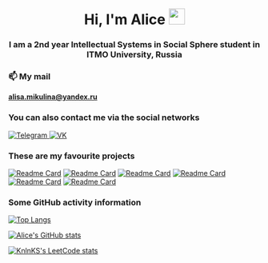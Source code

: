 <h1 align="center">Hi, I'm Alice
<img src="https://github.com/blackcater/blackcater/raw/main/images/Hi.gif" height="32"/></h1>
<h3 align="center">I am a 2nd year Intellectual Systems in Social Sphere student in ITMO University, Russia</h3>

### 📫 My mail
**alisa.mikulina@yandex.ru**

### You can also contact me via the social networks

<a href="https://t.me/mikalicce">
   <img top="0" src="https://img.shields.io/badge/telegram-%2320232a.svg?style=for-the-badge&logo=Telegram&logoColor=white" alt="Telegram" target="_blank" margin-left="10px">
</a>
<a href="https://vk.com/olympiadnik_s_dushoj">
   <img top="0" src="https://img.shields.io/badge/VK-%231572B6.svg?style=for-the-badge&logo=Vk&logoColor=white" alt="VK" target="_blank" margin-left="10px">
</a>

<h3 align="left">These are my favourite projects</h3>

[![Readme Card](https://github-readme-stats.vercel.app/api/pin/?username=Alisa-Mikulina&repo=project-finder)](https://github.com/Alisa-Mikulina/project-finder)
[![Readme Card](https://github-readme-stats.vercel.app/api/pin/?username=Alisa-Mikulina&repo=programming-labs)](https://github.com/Alisa-Mikulina/programming-labs)
[![Readme Card](https://github-readme-stats.vercel.app/api/pin/?username=Alisa-Mikulina&repo=algorithms-and-data-structures)](https://github.com/Alisa-Mikulina/algorithms-and-data-structures)
[![Readme Card](https://github-readme-stats.vercel.app/api/pin/?username=Alisa-Mikulina&repo=to_do_list)](https://github.com/Alisa-Mikulina/to_do_list)
[![Readme Card](https://github-readme-stats.vercel.app/api/pin/?username=Alisa-Mikulina&repo=messenger)](https://github.com/Alisa-Mikulina/messenger)
[![Readme Card](https://github-readme-stats.vercel.app/api/pin/?username=Alisa-Mikulina&repo=cs102B)](https://github.com/Alisa-Mikulina/cs102B)
<h3 align="left">Some GitHub activity information</h3>

[![Top Langs](https://github-readme-stats.vercel.app/api/top-langs/?username=Alisa-Mikulina)](https://github.com/Alisa-Mikulina/github-readme-stats)

[![Alice's GitHub stats](https://github-readme-stats.vercel.app/api?username=Alisa-Mikulina)](https://github.com/Alisa-Mikulina/github-readme-stats)

[![KnlnKS's LeetCode stats](https://leetcode-stats-six.vercel.app/api?username=Alisa-Mikulina&theme=dark)](https://github.com/Alisa-Mikulina/leetcode-stats)

<!--<h3 align="left">Languages and Tools:</h3>
<p align="left"> <a href="https://www.gnu.org/software/bash/" target="_blank" rel="noreferrer"> <img src="https://www.vectorlogo.zone/logos/gnu_bash/gnu_bash-icon.svg" alt="bash" width="40" height="40"/> </a> <a href="https://www.cprogramming.com/" target="_blank" rel="noreferrer"> <img src="https://raw.githubusercontent.com/devicons/devicon/master/icons/c/c-original.svg" alt="c" width="40" height="40"/> </a> <a href="https://www.w3schools.com/cpp/" target="_blank" rel="noreferrer"> <img src="https://raw.githubusercontent.com/devicons/devicon/master/icons/cplusplus/cplusplus-original.svg" alt="cplusplus" width="40" height="40"/> </a> <a href="https://www.w3schools.com/cs/" target="_blank" rel="noreferrer"> <img src="https://raw.githubusercontent.com/devicons/devicon/master/icons/csharp/csharp-original.svg" alt="csharp" width="40" height="40"/> </a> <a href="https://git-scm.com/" target="_blank" rel="noreferrer"> <img src="https://www.vectorlogo.zone/logos/git-scm/git-scm-icon.svg" alt="git" width="40" height="40"/> </a> <a href="https://heroku.com" target="_blank" rel="noreferrer"> <img src="https://www.vectorlogo.zone/logos/heroku/heroku-icon.svg" alt="heroku" width="40" height="40"/> </a> <a href="https://www.java.com" target="_blank" rel="noreferrer"> <img src="https://raw.githubusercontent.com/devicons/devicon/master/icons/java/java-original.svg" alt="java" width="40" height="40"/> </a> <a href="https://www.linux.org/" target="_blank" rel="noreferrer"> <img src="https://raw.githubusercontent.com/devicons/devicon/master/icons/linux/linux-original.svg" alt="linux" width="40" height="40"/> </a> <a href="https://www.postgresql.org" target="_blank" rel="noreferrer"> <img src="https://raw.githubusercontent.com/devicons/devicon/master/icons/postgresql/postgresql-original-wordmark.svg" alt="postgresql" width="40" height="40"/> </a> <a href="https://www.python.org" target="_blank" rel="noreferrer"> <img src="https://raw.githubusercontent.com/devicons/devicon/master/icons/python/python-original.svg" alt="python" width="40" height="40"/> </a> <a href="https://www.sqlite.org/" target="_blank" rel="noreferrer"> <img src="https://www.vectorlogo.zone/logos/sqlite/sqlite-icon.svg" alt="sqlite" width="40" height="40"/> </a> </p>
-->
